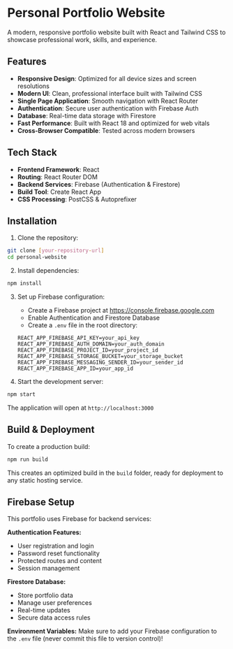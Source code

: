 # Personal Portfolio Website

A modern, responsive portfolio website built with React and Tailwind CSS to showcase professional work, skills, and experience.

## Features

- **Responsive Design**: Optimized for all device sizes and screen resolutions
- **Modern UI**: Clean, professional interface built with Tailwind CSS
- **Single Page Application**: Smooth navigation with React Router
- **Authentication**: Secure user authentication with Firebase Auth
- **Database**: Real-time data storage with Firestore
- **Fast Performance**: Built with React 18 and optimized for web vitals
- **Cross-Browser Compatible**: Tested across modern browsers

## Tech Stack

- **Frontend Framework**: React 
- **Routing**: React Router DOM 
- **Backend Services**: Firebase (Authentication & Firestore)
- **Build Tool**: Create React App
- **CSS Processing**: PostCSS & Autoprefixer

## Installation

1. Clone the repository:
```bash
git clone [your-repository-url]
cd personal-website
```

2. Install dependencies:
```bash
npm install
```

3. Set up Firebase configuration:
   - Create a Firebase project at https://console.firebase.google.com
   - Enable Authentication and Firestore Database
   - Create a `.env` file in the root directory:
   ```env
   REACT_APP_FIREBASE_API_KEY=your_api_key
   REACT_APP_FIREBASE_AUTH_DOMAIN=your_auth_domain
   REACT_APP_FIREBASE_PROJECT_ID=your_project_id
   REACT_APP_FIREBASE_STORAGE_BUCKET=your_storage_bucket
   REACT_APP_FIREBASE_MESSAGING_SENDER_ID=your_sender_id
   REACT_APP_FIREBASE_APP_ID=your_app_id
   ```

4. Start the development server:
```bash
npm start
```

The application will open at `http://localhost:3000`

## Build & Deployment

To create a production build:

```bash
npm run build
```

This creates an optimized build in the `build` folder, ready for deployment to any static hosting service.

## Firebase Setup

This portfolio uses Firebase for backend services:

**Authentication Features:**
- User registration and login
- Password reset functionality
- Protected routes and content
- Session management

**Firestore Database:**
- Store portfolio data
- Manage user preferences
- Real-time updates
- Secure data access rules

**Environment Variables:**
Make sure to add your Firebase configuration to the `.env` file (never commit this file to version control)!


